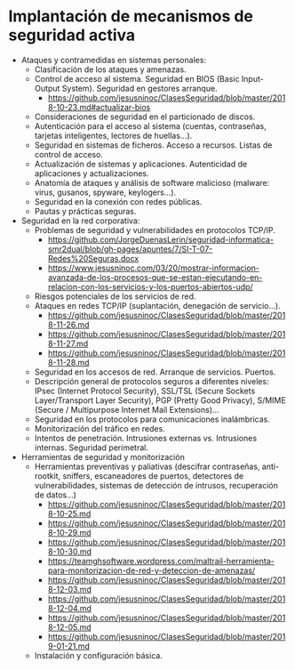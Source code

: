 
# Implantación de mecanismos de seguridad activa
- Ataques y contramedidas en sistemas personales:
  - Clasificación de los ataques y amenazas.
  - Control de acceso al sistema. Seguridad en BIOS (Basic Input-Output System). Seguridad en gestores arranque.
    * https://github.com/jesusninoc/ClasesSeguridad/blob/master/2018-10-23.md#actualizar-bios
  - Consideraciones de seguridad en el particionado de discos.
  - Autenticación para el acceso al sistema (cuentas, contraseñas, tarjetas inteligentes, lectores de huellas…). 
  - Seguridad en sistemas de ficheros. Acceso a recursos. Listas de control de acceso.
  - Actualización de sistemas y aplicaciones. Autenticidad de aplicaciones y actualizaciones.
  - Anatomía de ataques y análisis de software malicioso (malware: virus, gusanos, spyware, keylogers…).
  - Seguridad en la conexión con redes públicas.
  - Pautas y prácticas seguras.
- Seguridad en la red corporativa:
  - Problemas de seguridad y vulnerabilidades en protocolos TCP/IP.
    * https://github.com/JorgeDuenasLerin/seguridad-informatica-smr2dual/blob/gh-pages/apuntes/7/SI-T-07-Redes%20Seguras.docx
    * https://www.jesusninoc.com/03/20/mostrar-informacion-avanzada-de-los-procesos-que-se-estan-ejecutando-en-relacion-con-los-servicios-y-los-puertos-abiertos-udp/
  - Riesgos potenciales de los servicios de red.
  - Ataques en redes TCP/IP (suplantación, denegación de servicio…).
    * https://github.com/jesusninoc/ClasesSeguridad/blob/master/2018-11-26.md
    * https://github.com/jesusninoc/ClasesSeguridad/blob/master/2018-11-27.md
    * https://github.com/jesusninoc/ClasesSeguridad/blob/master/2018-11-28.md
  - Seguridad en los accesos de red. Arranque de servicios. Puertos.
  - Descripción general de protocolos seguros a diferentes niveles: IPsec (Internet Protocol Security), SSL/TSL (Secure Sockets Layer/Transport Layer Security), PGP (Pretty Good Privacy), S/MIME (Secure / Multipurpose Internet Mail Extensions)...
  - Seguridad en los protocolos para comunicaciones inalámbricas.
  - Monitorización del tráfico en redes.
  - Intentos de penetración. Intrusiones externas vs. Intrusiones internas. Seguridad perimetral.
- Herramientas de seguridad y monitorización
  - Herramientas preventivas y paliativas (descifrar contraseñas, anti-rootkit, sniffers, escaneadores de puertos, detectores de vulnerabilidades, sistemas de detección de intrusos, recuperación de datos…)
    * https://github.com/jesusninoc/ClasesSeguridad/blob/master/2018-10-25.md
    * https://github.com/jesusninoc/ClasesSeguridad/blob/master/2018-10-29.md
    * https://github.com/jesusninoc/ClasesSeguridad/blob/master/2018-10-30.md
    * https://teamghsoftware.wordpress.com/maltrail-herramienta-para-monitorizacion-de-red-y-deteccion-de-amenazas/
    * https://github.com/jesusninoc/ClasesSeguridad/blob/master/2018-12-03.md
    * https://github.com/jesusninoc/ClasesSeguridad/blob/master/2018-12-04.md
    * https://github.com/jesusninoc/ClasesSeguridad/blob/master/2018-12-05.md
    * https://github.com/jesusninoc/ClasesSeguridad/blob/master/2019-01-21.md
  - Instalación y configuración básica.
